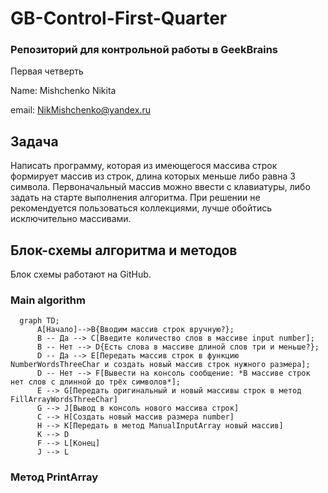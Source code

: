 # GB-Control-First-Quarter

### Репозиторий для контрольной работы в GeekBrains

Первая четверть

Name: Mishchenko Nikita

email: NikMishchenko@yandex.ru

## Задача

Написать программу, которая из имеющегося массива строк формирует массив из строк, длина которых меньше либо равна 3 символа. Первоначальный массив можно ввести с клавиатуры, либо задать на старте выполнения алгоритма. При решении не рекомендуется пользоваться коллекциями, лучше обойтись исключительно массивами.

## Блок-схемы алгоритма и методов
Блок схемы работают на GitHub.
### Main algorithm

```mermaid
  graph TD;
      A[Начало]-->B{Вводим массив строк вручную?};
      B -- Да --> C[Введите количество слов в массиве input number];
      B -- Нет --> D{Есть слова в массиве длиной слов три и меньше?};
      D -- Да --> E[Передать массив строк в функцию NumberWordsThreeChar и создать новый массив строк нужного размера];
      D -- Нет --> F[Вывести на консоль сообщение: *В массиве строк нет слов с длинной до трёх символов*];
      E --> G[Передать оригинальный и новый массивы строк в метод FillArrayWordsThreeChar]
      G --> J[Вывод в консоль нового массива строк]
      C --> H[Создать новый массив размера number]
      H --> K[Передать в метод ManualInputArray новый массив]
      K --> D
      F --> L[Конец]
      J --> L
```

### Метод PrintArray

